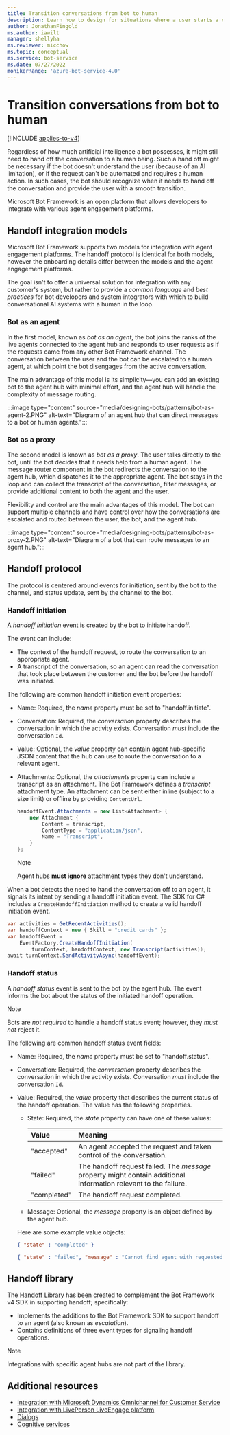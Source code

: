 ```yaml
---
title: Transition conversations from bot to human
description: Learn how to design for situations where a user starts a conversation with a bot and then must be handed off to a human.
author: JonathanFingold
ms.author: iawilt
manager: shellyha
ms.reviewer: micchow
ms.topic: conceptual
ms.service: bot-service
ms.date: 07/27/2022
monikerRange: 'azure-bot-service-4.0'
---
```


# Transition conversations from bot to human

[!INCLUDE [applies-to-v4](includes/applies-to-v4-current.md)]

Regardless of how much artificial intelligence a bot possesses, it might still need to hand off the conversation to a human being. Such a hand off might be necessary if the bot doesn't understand the user (because of an AI limitation), or if the request can't be automated and requires a human action. In such cases, the bot should recognize when it needs to hand off the conversation and provide the user with a smooth transition.

Microsoft Bot Framework is an open platform that allows developers to integrate with various agent engagement platforms.

## Handoff integration models

Microsoft Bot Framework supports two models for integration with agent engagement platforms. The handoff protocol is identical for both models, however the onboarding details differ between the models and the agent engagement platforms.

The goal isn't to offer a universal solution for integration with any customer's system, but rather to provide a _common language_ and _best practices_ for bot developers and system integrators with which to build conversational AI systems with a human in the loop.

### Bot as an agent

In the first model, known as _bot as an agent_, the bot joins the ranks of the live agents connected to the agent hub and responds to user requests as if the requests came from any other Bot Framework channel. The conversation between the user and the bot can be escalated to a human agent, at which point the bot disengages from the active conversation.

The main advantage of this model is its simplicity&mdash;you can add an existing bot to the agent hub with minimal effort, and the agent hub will handle the complexity of message routing.

:::image type="content" source="media/designing-bots/patterns/bot-as-agent-2.PNG" alt-text="Diagram of an agent hub that can direct messages to a bot or human agents.":::

### Bot as a proxy

The second model is known as _bot as a proxy_. The user talks directly to the bot, until the bot decides that it needs help from a human agent. The message router component in the bot redirects the conversation to the agent hub, which dispatches it to the appropriate agent. The bot stays in the loop and can collect the transcript of the conversation, filter messages, or provide additional content to both the agent and the user.

Flexibility and control are the main advantages of this model. The bot can support multiple channels and have control over how the conversations are escalated and routed between the user, the bot, and the agent hub.

:::image type="content" source="media/designing-bots/patterns/bot-as-proxy-2.PNG" alt-text="Diagram of a bot that can route messages to an agent hub.":::

## Handoff protocol

The protocol is centered around events for initiation, sent by the bot to the channel, and status update, sent by the channel to the bot.

### Handoff initiation

A _handoff initiation_ event is created by the bot to initiate handoff.

The event can include:

- The context of the handoff request, to route the conversation to an appropriate agent.
- A transcript of the conversation, so an agent can read the conversation that took place between the customer and the bot before the handoff was initiated.

The following are common handoff initiation event properties:

- Name: Required, the _name_ property must be set to "handoff.initiate".
- Conversation: Required, the _conversation_ property describes the conversation in which the activity exists. Conversation _must_ include the conversation `Id`.
- Value: Optional, the _value_ property can contain agent hub-specific JSON content that the hub can use to route the conversation to a relevant agent.
- Attachments: Optional, the _attachments_ property can include a transcript as an attachment. The Bot Framework defines a _transcript_ attachment type. An attachment can be sent either inline (subject to a size limit) or offline by providing `ContentUrl`.

    ```csharp
    handoffEvent.Attachments = new List<Attachment> {
        new Attachment {
            Content = transcript,
            ContentType = "application/json",
            Name = "Transcript",
        }
    };
    ```

    > [!NOTE]
    > Agent hubs **must ignore** attachment types they don't understand.

When a bot detects the need to hand the conversation off to an agent, it signals its intent by sending a handoff initiation event.
The SDK for C# includes a `CreateHandoffInitiation` method to create a valid handoff initiation event.

```csharp
var activities = GetRecentActivities();
var handoffContext = new { Skill = "credit cards" };
var handoffEvent =
    EventFactory.CreateHandoffInitiation(
        turnContext, handoffContext, new Transcript(activities));
await turnContext.SendActivityAsync(handoffEvent);
```

### Handoff status

A _handoff status_ event is sent to the bot by the agent hub. The event informs the bot about the status of the initiated handoff operation.

> [!NOTE]
> Bots are _not required_ to handle a handoff status event; however, they _must not_ reject it.

The following are common handoff status event fields:

- Name: Required, the _name_ property must be set to "handoff.status".
- Conversation: Required, the _conversation_ property describes the conversation in which the activity exists. Conversation _must_ include the conversation `Id`.
- Value: Required, the _value_ property that describes the current status of the handoff operation. The value has the following properties.
  - State: Required, the _state_ property can have one of these values:

    | Value       | Meaning                                                                                                          |
    |:------------|:-----------------------------------------------------------------------------------------------------------------|
    | "accepted"  | An agent accepted the request and taken control of the conversation.                                             |
    | "failed"    | The handoff request failed. The _message_ property might contain additional information relevant to the failure. |
    | "completed" | The handoff request completed.                                                                                   |

  - Message: Optional, the _message_ property is an object defined by the agent hub.

  Here are some example value objects:

    ```json
    { "state" : "completed" }
    ```

    ```json
    { "state" : "failed", "message" : "Cannot find agent with requested skill" }
    ```

## Handoff library

The [Handoff Library](https://github.com/microsoft/BotBuilder-Samples/tree/main/experimental/handoff-library) has been created to complement the Bot Framework v4 SDK in supporting handoff; specifically:

- Implements the additions to the Bot Framework SDK to support handoff to an agent (also known as _escalation_).
- Contains definitions of three event types for signaling handoff operations.

> [!NOTE]
> Integrations with specific agent hubs are not part of the library.

## Additional resources

- [Integration with Microsoft Dynamics Omnichannel for Customer Service](https://github.com/microsoft/BotBuilder-Samples/tree/master/experimental/handoff-library/csharp_dotnetcore/samples)
- [Integration with LivePerson LiveEngage platform](https://developers.liveperson.com/third-party-bots-microsoft-bot-framework.html)
- [Dialogs](v4sdk/bot-builder-dialog-manage-conversation-flow.md)
- [Cognitive services](https://www.microsoft.com/cognitive-services/text-analytics-api)
